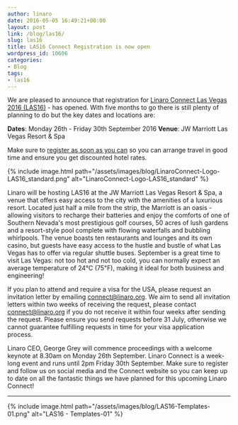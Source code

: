 ```yaml
---
author: linaro
date: 2016-05-05 16:49:21+00:00
layout: post
link: /blog/las16/
slug: las16
title: LAS16 Connect Registration is now open
wordpress_id: 10606
categories:
- Blog
tags:
- las16
---
```


We are pleased to announce that registration for [Linaro Connect Las Vegas 2016 (LAS16)](https://connect.linaro.org/attend/) - has opened. With five months to go there is still plenty of planning to do but the key dates and locations are:

**Dates**: Monday 26th - Friday 30th September 2016
**Venue**: JW Marriott Las Vegas Resort & Spa

Make sure to [register as soon as you can](https://connect.linaro.org/attend/) so you can arrange travel in good time and ensure you get discounted hotel rates.

{% include image.html path="/assets/images/blog/LinaroConnect-Logo-LAS16_standard.png" alt="LinaroConnect-Logo-LAS16_standard" %}

Linaro will be hosting LAS16 at the JW Marriott Las Vegas Resort & Spa, a venue that offers easy access to the city with the amenities of a luxurious resort. Located just half a mile from the strip, the Marriott is an oasis - allowing visitors to recharge their batteries and enjoy the comforts of one of Southern Nevada's most prestigious golf courses, 50 acres of lush gardens and a resort-style pool complete with flowing waterfalls and bubbling whirlpools. The venue boasts ten restaurants and lounges and its own casino, but guests have easy access to the hustle and bustle of what Las Vegas has to offer via regular shuttle buses.
September is a great time to visit Las Vegas: not too hot and not too cold, you can normally expect an average temperature of 24℃ (75℉), making it ideal for both business and engineering!

If you plan to attend and require a visa for the USA, please request an invitation letter by emailing [connect@linaro.org](mailto:connect@linaro.org). We aim to send all invitation letters within two weeks of receiving the request, please contact [connect@linaro.org](mailto:connect@linaro.org) if you do not receive it within four weeks after sending the request. Please ensure you send requests before 31 July, otherwise we cannot guarantee fulfilling requests in time for your visa application process.

Linaro CEO, George Grey will commence proceedings with a welcome keynote at 8.30am on Monday 26th September. Linaro Connect is a week-long event and runs until 2pm Friday 30th September. Make sure to register and follow us on social media and the Connect website so you can keep up to date on all the fantastic things we have planned for this upcoming Linaro Connect!


* * *

{% include image.html path="/assets/images/blog/LAS16-Templates-01.png" alt="LAS16 - Templates-01" %}
